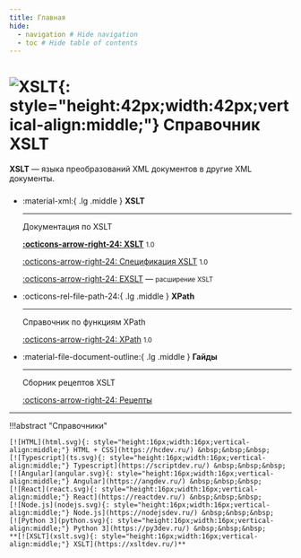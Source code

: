 ```yaml
---
title: Главная
hide:
  - navigation # Hide navigation
  - toc # Hide table of contents
---
```


# ![XSLT](xslt.svg){: style="height:42px;width:42px;vertical-align:middle;"} Справочник XSLT

**XSLT** &mdash; языка преобразований XML документов в другие XML документы.

<div class="grid cards" style="margin-top: 1.6em" markdown>

-   :material-xml:{ .lg .middle } **XSLT**

    ***

    Документация по XSLT

    **[:octicons-arrow-right-24: XSLT](/xslt/)** <small>1.0</small>

    [:octicons-arrow-right-24: Спецификация XSLT](/tr/) <small>1.0</small>

	[:octicons-arrow-right-24: EXSLT](/exslt/) &mdash; <small>расширение XSLT</small>

-   :octicons-rel-file-path-24:{ .lg .middle } **XPath**

	***

	Справочник по функциям XPath

	[:octicons-arrow-right-24: XPath](/xpath/) <small>1.0</small>

-   :material-file-document-outline:{ .lg .middle } **Гайды**

	***

	Сборник рецептов XSLT

	[:octicons-arrow-right-24: Рецепты](/recipes/)

</div>

***

!!!abstract "Справочники"

    [![HTML](html.svg){: style="height:16px;width:16px;vertical-align:middle;"} HTML + CSS](https://hcdev.ru/) &nbsp;&nbsp;&nbsp;
    [![Typescript](ts.svg){: style="height:16px;width:16px;vertical-align:middle;"} Typescript](https://scriptdev.ru/) &nbsp;&nbsp;&nbsp;
    [![Angular](angular.svg){: style="height:16px;width:16px;vertical-align:middle;"} Angular](https://angdev.ru/) &nbsp;&nbsp;&nbsp;
    [![React](react.svg){: style="height:16px;width:16px;vertical-align:middle;"} React](https://reactdev.ru/) &nbsp;&nbsp;&nbsp;
    [![Node.js](nodejs.svg){: style="height:16px;width:16px;vertical-align:middle;"} Node.js](https://nodejsdev.ru/) &nbsp;&nbsp;&nbsp;
	[![Python 3](python.svg){: style="height:16px;width:16px;vertical-align:middle;"} Python 3](https://py3dev.ru/) &nbsp;&nbsp;&nbsp;
    **[![XSLT](xslt.svg){: style="height:16px;width:16px;vertical-align:middle;"} XSLT](https://xsltdev.ru/)**
